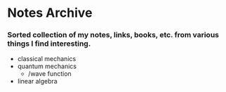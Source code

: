 # Notes Archive

### Sorted collection of my notes, links, books, etc. from various things I find interesting.

- classical mechanics
- quantum mechanics
  - /wave function
- linear algebra
